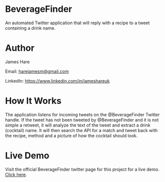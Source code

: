 # BeverageFinder
An automated Twitter application that will reply with a recipe to a tweet containing a drink name.

# Author
James Hare

Email: harejamesm@gmail.com

LinkedIn: https://www.linkedin.com/in/jameshareuk

# How It Works
The application listens for incoming tweets on the @BeverageFinder Twitter handle. If the tweet has
not been tweeted by @BeverageFinder and it is not simple a retweet, it will analyze the text of the
tweet and extract a drink (cocktail) name. It will then search the API for a match and tweet back
with the recipe, method and a picture of how the cocktail should look.

# Live Demo
Visit the official BeverageFinder twitter page for this project for a live demo. [Click here](https://twitter.com/BeverageFinder).
